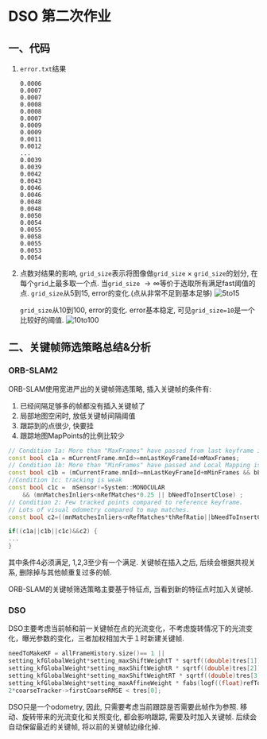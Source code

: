 # DSO 第⼆次作业
## 一、代码
1. `error.txt`结果

    ```
    0.0006
    0.0007
    0.0007
    0.0008
    0.0008
    0.0007
    0.0009
    0.0009
    0.0011
    0.0012
    ...
    0.0039
    0.0039
    0.0042
    0.0043
    0.0046
    0.0046
    0.0048
    0.0048
    0.0050
    0.0054
    0.0055
    0.0058
    0.0055
    0.0053
    0.0054
    ```

2. 点数对结果的影响, `grid_size`表示将图像做`grid_size` $\times$ `grid_size`的划分, 在每个`grid`上最多取一个点. 当`grid_size` $\to \infty$等价于选取所有满足fast阈值的点.
    `grid_size`从5到15, error的变化.(点从非常不足到基本足够)
    ![5to15](5_15_static.png)
    
    `grid_size`从10到100, error的变化. error基本稳定, 可见`grid_size=10`是一个比较好的阈值.
    ![10to100](10_100_static.png)

## 二、关键帧筛选策略总结&分析
### ORB-SLAM2
ORB-SLAM使用宽进严出的关键帧筛选策略, 插入关键帧的条件有:
1. 已经间隔足够多的帧都没有插入关键帧了
2. 局部地图空闲时, 放低关键帧间隔阈值
3. 跟踪到的点很少, 快要挂
4. 跟踪地图MapPoints的比例比较少

```c++
// Condition 1a: More than "MaxFrames" have passed from last keyframe insertion
const bool c1a = mCurrentFrame.mnId>=mnLastKeyFrameId+mMaxFrames;
// Condition 1b: More than "MinFrames" have passed and Local Mapping is idle
const bool c1b = (mCurrentFrame.mnId>=mnLastKeyFrameId+mMinFrames && bLocalMappingIdle);
//Condition 1c: tracking is weak
const bool c1c =  mSensor!=System::MONOCULAR 
    && (mnMatchesInliers<nRefMatches*0.25 || bNeedToInsertClose) ;
// Condition 2: Few tracked points compared to reference keyframe. 
// Lots of visual odometry compared to map matches.
const bool c2=((mnMatchesInliers<nRefMatches*thRefRatio||bNeedToInsertClose) && mnMatchesInliers>15);

if((c1a||c1b||c1c)&&c2) {
...
}
```

其中条件4必须满足, 1,2,3至少有一个满足. 关键帧在插入之后, 后续会根据共视关系, 删除掉与其他帧重复过多的帧.

ORB-SLAM的关键帧筛选策略主要基于特征点, 当看到新的特征点时加入关键帧.

### DSO
DSO主要考虑当前帧和前⼀关键帧在点的光流变化，不考虑旋转情况下的光流变化，曝光参数的变化，三者加权相加⼤于１时新建关键帧.
```c++
needToMakeKF = allFrameHistory.size()== 1 ||
setting_kfGlobalWeight*setting_maxShiftWeightT * sqrtf((double)tres[1]) / (wG[0]+hG[0]) +
setting_kfGlobalWeight*setting_maxShiftWeightR * sqrtf((double)tres[2]) / (wG[0]+hG[0]) +
setting_kfGlobalWeight*setting_maxShiftWeightRT * sqrtf((double)tres[3]) / (wG[0]+hG[0]) +
setting_kfGlobalWeight*setting_maxAffineWeight * fabs(logf((float)refToFh[0])) > 1 ||
2*coarseTracker->firstCoarseRMSE < tres[0];
```

DSO只是一个odometry, 因此, 只需要考虑当前跟踪是否需要此帧作为参照. 移动、旋转带来的光流变化和关照变化, 都会影响跟踪, 需要及时加入关键帧. 后续会自动保留最近的关键帧, 将以前的关键帧边缘化掉.